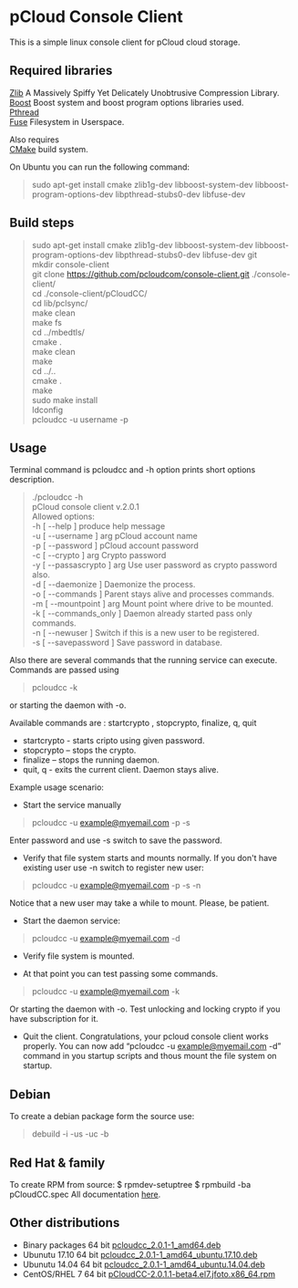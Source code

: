 # pCloud Console Client

This is a simple linux console client for pCloud cloud storage. 

## Required libraries 
[Zlib](http://zlib.net/)  A Massively Spiffy Yet Delicately Unobtrusive Compression Library.  
[Boost](http://www.boost.org/) Boost system and boost program options libraries used.  
[Pthread](http://www.gnu.org/)   
[Fuse](https://github.com/libfuse/libfuse) Filesystem in Userspace.  
  
Also requires   
[CMake](https://cmake.org/) build system.  

On Ubuntu you can run the following command:  
> sudo apt-get install cmake zlib1g-dev libboost-system-dev libboost-program-options-dev libpthread-stubs0-dev libfuse-dev  

## Build steps

> sudo apt-get install cmake zlib1g-dev libboost-system-dev libboost-program-options-dev libpthread-stubs0-dev libfuse-dev git  
> mkdir console-client   
> git clone https://github.com/pcloudcom/console-client.git ./console-client/  
> cd ./console-client/pCloudCC/   
> cd lib/pclsync/        
> make clean    
> make fs     
> cd ../mbedtls/   
> cmake .      
> make clean     
> make       
> cd ../..      
> cmake .    
> make      
> sudo make install     
> ldconfig     
> pcloudcc -u username -p       

## Usage
Terminal command is pcloudcc and -h option prints short options description.
> ./pcloudcc -h  
>  pCloud console client v.2.0.1  
>Allowed options:  
>  -h [ --help ]             produce help message  
>  -u [ --username ] arg     pCloud account name  
>  -p [ --password ]         pCloud account password  
>  -c [ --crypto ] arg       Crypto password  
>  -y [ --passascrypto ] arg Use user password as crypto password also.  
>  -d [ --daemonize ]        Daemonize the process.  
>  -o [ --commands  ]        Parent stays alive and processes commands.   
>  -m [ --mountpoint ] arg   Mount point where drive to be mounted.  
>  -k [ --commands_only ]    Daemon already started pass only commands.  
>  -n [ --newuser ]          Switch if this is a new user to be registered.  
>  -s [ --savepassword ]     Save password in database.  


Also there are several commands that the running service can execute. Commands are passed using 
> pcloudcc -k 

or  starting the daemon with -o. 

Available commands are : startcrypto <crypto pass>, stopcrypto, finalize, q, quit  
- startcrypto <crypto pass> - starts cripto using given password.
-  stopcrypto – stops the crypto.
-   finalize – stops the running daemon.
- quit, q  - exits the current client. Daemon stays alive.


Example usage scenario:  
- Start the service manually

> pcloudcc -u example@myemail.com -p -s   

Enter password and  use -s switch to save the password. 

- Verify that file system starts and mounts normally. If you don't have existing user use -n switch to register new user:  

> pcloudcc -u example@myemail.com -p -s -n

Notice that a new user may take a while to mount. Please, be patient.   

- Start the daemon service:

> pcloudcc -u example@myemail.com -d  

- Verify file system is mounted.  

- At that point you can test passing some commands.

> pcloudcc -u example@myemail.com -k  

Or starting the daemon with -o. Test unlocking and locking crypto if you have subscription for it.   

- Quit the client. Congratulations, your pcloud console client works properly.  You can now add “pcloudcc -u example@myemail.com -d” command in you startup scripts  and thous mount the file system on startup.  


## Debian
To create a debian package form the source use:  
> debuild -i -us -uc -b  

## Red Hat & family
To create RPM from source:
$ rpmdev-setuptree
$ rpmbuild -ba pCloudCC.spec
All documentation [here](https://rpm-packaging-guide.github.io).
 
## Other distributions
- Binary packages 64 bit
  [pcloudcc_2.0.1-1_amd64.deb](https://my.pcloud.com/publink/show?code=XZv1aQ7ZkEd1Vr0gj3hTteoDtujd481o7amk)
- Ubunutu 17.10 64 bit
  [pcloudcc_2.0.1-1_amd64_ubuntu.17.10.deb](https://my.pcloud.com/publink/show?code=XZFeaQ7ZH1nHUfK4MLzGdeCvmmJywBUFANyy)
- Ubunutu 14.04 64 bit
  [pcloudcc_2.0.1-1_amd64_ubuntu.14.04.deb](https://my.pcloud.com/publink/show?code=XZSeaQ7ZFPq1g8oowJXyXap7KKzTtSKoACHy)
- CentOS/RHEL 7 64 bit
  [pCloudCC-2.0.1.1-beta4.el7.jfoto.x86_64.rpm]()


